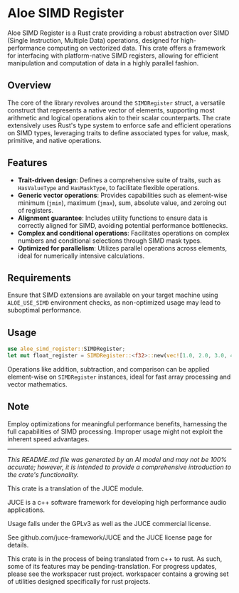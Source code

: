 # Aloe SIMD Register

Aloe SIMD Register is a Rust crate providing a robust abstraction over SIMD (Single Instruction, Multiple Data) operations, designed for high-performance computing on vectorized data. This crate offers a framework for interfacing with platform-native SIMD registers, allowing for efficient manipulation and computation of data in a highly parallel fashion.

## Overview

The core of the library revolves around the `SIMDRegister` struct, a versatile construct that represents a native vector of elements, supporting most arithmetic and logical operations akin to their scalar counterparts. The crate extensively uses Rust's type system to enforce safe and efficient operations on SIMD types, leveraging traits to define associated types for value, mask, primitive, and native operations.

## Features
- **Trait-driven design**: Defines a comprehensive suite of traits, such as `HasValueType` and `HasMaskType`, to facilitate flexible operations.
- **Generic vector operations**: Provides capabilities such as element-wise minimum (`jmin`), maximum (`jmax`), sum, absolute value, and zeroing out of registers.
- **Alignment guarantee**: Includes utility functions to ensure data is correctly aligned for SIMD, avoiding potential performance bottlenecks.
- **Complex and conditional operations**: Facilitates operations on complex numbers and conditional selections through SIMD mask types.
- **Optimized for parallelism**: Utilizes parallel operations across elements, ideal for numerically intensive calculations.

## Requirements
Ensure that SIMD extensions are available on your target machine using `ALOE_USE_SIMD` environment checks, as non-optimized usage may lead to suboptimal performance.

## Usage
```rust
use aloe_simd_register::SIMDRegister;
let mut float_register = SIMDRegister::<f32>::new(vec![1.0, 2.0, 3.0, 4.0]);
```
Operations like addition, subtraction, and comparison can be applied element-wise on `SIMDRegister` instances, ideal for fast array processing and vector mathematics.

## Note
Employ optimizations for meaningful performance benefits, harnessing the full capabilities of SIMD processing. Improper usage might not exploit the inherent speed advantages.

---

_This README.md file was generated by an AI model and may not be 100% accurate; however, it is intended to provide a comprehensive introduction to the crate's functionality._

This crate is a translation of the JUCE module.

JUCE is a c++ software framework for developing high performance audio applications.

Usage falls under the GPLv3 as well as the JUCE commercial license.

See github.com/juce-framework/JUCE and the JUCE license page for details.

This crate is in the process of being translated from c++ to rust. As such, some of its features may be pending-translation. For progress updates, please see the workspacer rust project. workspacer contains a growing set of utilities designed specifically for rust projects.
